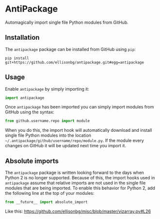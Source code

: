 AntiPackage
===========

Automagically import single file Python modules from GitHub.

## Installation

The `antipackage` package can be installed from GitHub using `pip`:

```
pip install git+https://github.com/ellisonbg/antipackage.git#egg=antipackage
```

## Usage

Enable `antipackage` by simply importing it:

```python
import antipackage
```

Once `antipackage` has been imported you can simply import modules from GitHub using the syntax:

```python
from github.username.repo import module
```

When you do this, the import hook will automatically download and install single file
Python modules into the location `~/.antipackage/github/username/repo/module.py`. If the
module every changes on GitHub it will be updated next time you import it.

## Absolute imports

The `antipackage` package is written looking forward to the days when Python 2 is no longer
supported. Because of this, the import hooks used in `antipackage` assume that relative imports
are not used in the single file modules that are being imported. To enable this behavior for Python 2,
add the following line at the top of your modules:

```python
from __future__ import absolute_import
```

Like this: https://github.com/ellisonbg/misc/blob/master/vizarray.py#L26
